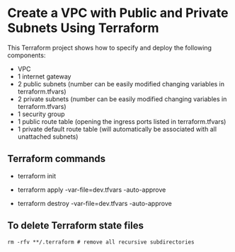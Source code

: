 # Create a VPC with Public and Private Subnets Using Terraform

This Terraform project shows how to specify and deploy the following components:
+ VPC
+ 1 internet gateway
+ 2 public subnets  (number can be easily modified changing variables in terraform.tfvars)
+ 2 private subnets (number can be easily modified changing variables in terraform.tfvars)
+ 1 security group
+ 1 public route table (opening the ingress ports listed in terraform.tfvars)
+ 1 private default route table (will automatically be associated with all unattached subnets)

## Terraform commands
    
* terraform init

* terraform apply -var-file=dev.tfvars -auto-approve
    
* terraform destroy -var-file=dev.tfvars -auto-approve

## To delete Terraform state files
    rm -rfv **/.terraform # remove all recursive subdirectories
    